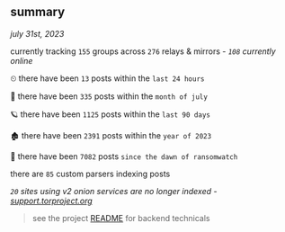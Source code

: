 
## summary
_july 31st, 2023_

currently tracking `155` groups across `276` relays & mirrors - _`108` currently online_

⏲ there have been `13` posts within the `last 24 hours`

🦈 there have been `335` posts within the `month of july`

🪐 there have been `1125` posts within the `last 90 days`

🏚 there have been `2391` posts within the `year of 2023`

🦕 there have been `7082` posts `since the dawn of ransomwatch`

there are `85` custom parsers indexing posts

_`20` sites using v2 onion services are no longer indexed - [support.torproject.org](https://support.torproject.org/onionservices/v2-deprecation/)_

> see the project [README](https://github.com/joshhighet/ransomwatch#ransomwatch--) for backend technicals
